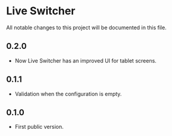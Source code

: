 # Live Switcher

All notable changes to this project will be documented in this file.

## 0.2.0
- Now Live Switcher has an improved UI for tablet screens.

## 0.1.1
- Validation when the configuration is empty.

## 0.1.0
- First public version.

